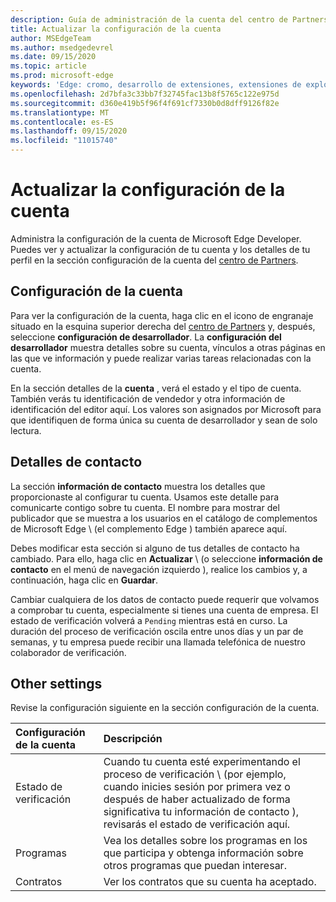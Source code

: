 ```yaml
---
description: Guía de administración de la cuenta del centro de Partners de Microsoft Edge.
title: Actualizar la configuración de la cuenta
author: MSEdgeTeam
ms.author: msedgedevrel
ms.date: 09/15/2020
ms.topic: article
ms.prod: microsoft-edge
keywords: 'Edge: cromo, desarrollo de extensiones, extensiones de explorador, complementos, centro de Partners, desarrollador'
ms.openlocfilehash: 2d7bfa3c33bb7f32745fac13b8f5765c122e975d
ms.sourcegitcommit: d360e419b5f96f4f691cf7330b0d8dff9126f82e
ms.translationtype: MT
ms.contentlocale: es-ES
ms.lasthandoff: 09/15/2020
ms.locfileid: "11015740"
---
```

# Actualizar la configuración de la cuenta  

Administra la configuración de la cuenta de Microsoft Edge Developer.  Puedes ver y actualizar la configuración de tu cuenta y los detalles de tu perfil en la sección configuración de la cuenta del [centro de Partners][MicrosoftPartnerCenter].  

## Configuración de la cuenta  

Para ver la configuración de la cuenta, haga clic en el icono de engranaje situado en la esquina superior derecha del [centro de Partners][MicrosoftPartnerCenter] y, después, seleccione **configuración de desarrollador**.  La **configuración del desarrollador** muestra detalles sobre su cuenta, vínculos a otras páginas en las que ve información y puede realizar varias tareas relacionadas con la cuenta.  

En la sección detalles de la **cuenta** , verá el estado y el tipo de cuenta.  También verás tu identificación de vendedor y otra información de identificación del editor aquí.  Los valores son asignados por Microsoft para que identifiquen de forma única su cuenta de desarrollador y sean de solo lectura.  

## Detalles de contacto  

La sección **información de contacto** muestra los detalles que proporcionaste al configurar tu cuenta.  Usamos este detalle para comunicarte contigo sobre tu cuenta.  El nombre para mostrar del publicador que se muestra a los usuarios en el catálogo de complementos de Microsoft Edge \ (el complemento Edge \) también aparece aquí.  
  
Debes modificar esta sección si alguno de tus detalles de contacto ha cambiado. Para ello, haga clic en **Actualizar** \ (o seleccione **información de contacto** en el menú de navegación izquierdo \), realice los cambios y, a continuación, haga clic en **Guardar**.  

Cambiar cualquiera de los datos de contacto puede requerir que volvamos a comprobar tu cuenta, especialmente si tienes una cuenta de empresa.  El estado de verificación volverá a `Pending` mientras está en curso.  La duración del proceso de verificación oscila entre unos días y un par de semanas, y tu empresa puede recibir una llamada telefónica de nuestro colaborador de verificación.  

## Other settings  

Revise la configuración siguiente en la sección configuración de la cuenta.  

| Configuración de la cuenta | Descripción |  
|:--- |:--- |  
| Estado de verificación | Cuando tu cuenta esté experimentando el proceso de verificación \ (por ejemplo, cuando inicies sesión por primera vez o después de haber actualizado de forma significativa tu información de contacto \), revisarás el estado de verificación aquí. |  
| Programas | Vea los detalles sobre los programas en los que participa y obtenga información sobre otros programas que puedan interesar.  
| Contratos | Ver los contratos que su cuenta ha aceptado. |  

<!-- image links -->  

<!-- links -->  

[MicrosoftPartnerCenter]: https://partner.microsoft.com/dashboard/microsoftedge/public/login?ref=dd "Centro de socios"  
